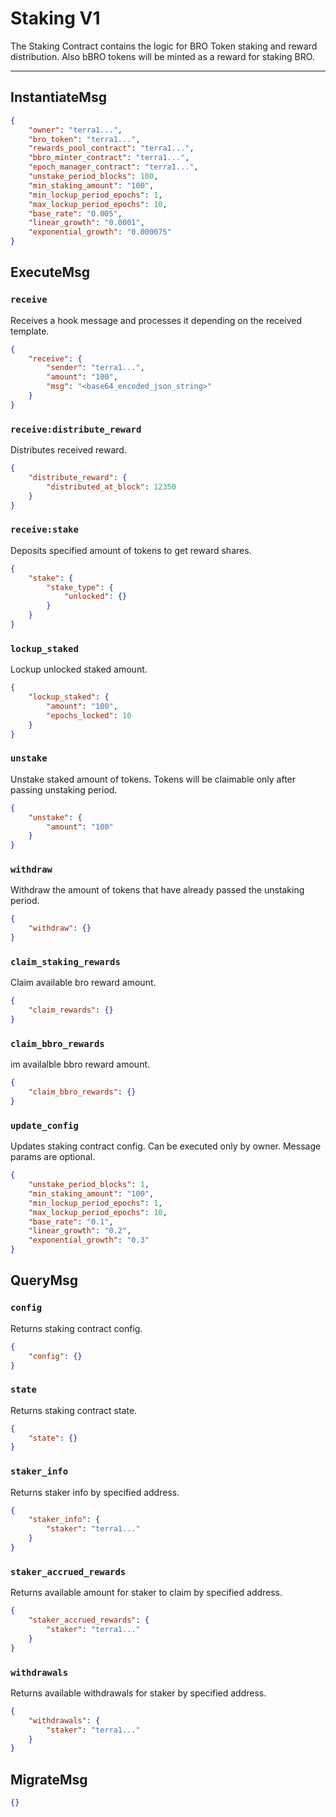 # Staking V1

The Staking Contract contains the logic for BRO Token staking and reward distribution.
Also bBRO tokens will be minted as a reward for staking BRO.

---

## InstantiateMsg

```json
{
    "owner": "terra1...",
    "bro_token": "terra1...",
    "rewards_pool_contract": "terra1...",
    "bbro_minter_contract": "terra1...",
    "epoch_manager_contract": "terra1...",
    "unstake_period_blocks": 100,
    "min_staking_amount": "100",
    "min_lockup_period_epochs": 1,
    "max_lockup_period_epochs": 10,
    "base_rate": "0.005",
    "linear_growth": "0.0001",
    "exponential_growth": "0.000075"
}
```

## ExecuteMsg

### `receive`

Receives a hook message and processes it depending on the received template.

```json
{
    "receive": {
        "sender": "terra1...",
        "amount": "100",
        "msg": "<base64_encoded_json_string>"
    }
}
```

### `receive:distribute_reward`

Distributes received reward.

```json
{
    "distribute_reward": {
        "distributed_at_block": 12350
    }
}
```

### `receive:stake`

Deposits specified amount of tokens to get reward shares.

```json
{
    "stake": {
        "stake_type": {
            "unlocked": {}
        }
    }
}
```

### `lockup_staked`

Lockup unlocked staked amount.

```json
{
    "lockup_staked": {
        "amount": "100",
        "epochs_locked": 10
    }
}
```

### `unstake`

Unstake staked amount of tokens. Tokens will be claimable only after passing unstaking period.

```json
{
    "unstake": {
        "amount": "100"
    }
}
```

### `withdraw`

Withdraw the amount of tokens that have already passed the unstaking period.

```json
{
    "withdraw": {}
}
```

### `claim_staking_rewards`

Claim available bro reward amount.

```json
{
    "claim_rewards": {}
}
```

### `claim_bbro_rewards`

im availalble bbro reward amount.

```json
{
    "claim_bbro_rewards": {}
}
```

### `update_config`

Updates staking contract config. Can be executed only by owner.
Message params are optional.

```json
{
    "unstake_period_blocks": 1,
    "min_staking_amount": "100",
    "min_lockup_period_epochs": 1,
    "max_lockup_period_epochs": 10,
    "base_rate": "0.1",
    "linear_growth": "0.2",
    "exponential_growth": "0.3"
}
```

## QueryMsg

### `config`

Returns staking contract config.

```json
{
    "config": {}
}
```

### `state`

Returns staking contract state.

```json
{
    "state": {}
}
```

### `staker_info`

Returns staker info by specified address.

```json
{
    "staker_info": {
        "staker": "terra1..."
    }
}
```

### `staker_accrued_rewards`

Returns available amount for staker to claim by specified address.

```json
{
    "staker_accrued_rewards": {
        "staker": "terra1..."
    }
}
```

### `withdrawals`

Returns available withdrawals for staker by specified address.

```json
{
    "withdrawals": {
        "staker": "terra1..."
    }
}
```

## MigrateMsg

```json
{}
```
